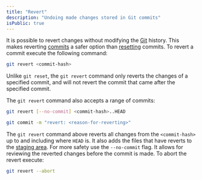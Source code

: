 ```yaml
---
title: "Revert"
description: "Undoing made changes stored in Git commits"
isPublic: true
---
```


It is possible to revert changes without modifying the [Git](git) history.
This makes reverting [commits](commit) a safer option than [resetting](reset)
commits. To revert a commit execute the following command:

```sh
git revert <commit-hash>
```

Unlike `git reset`, the `git revert` command only reverts the changes of a
specified commit, and will not revert the commit that came after the specified
commit.

The `git revert` command also accepts a range of commits:

```sh
git revert [--no-commit] <commit-hash>..HEAD
```

```sh
git commit -m "revert: <reason-for-reverting>"
```

The `git revert` command above reverts all changes from the `<commit-hash>` up
to and including where `HEAD` is. It also adds the files that have reverts to
the [staging area](staging-area). For more safety use the `--no-commit` flag.
It allows for reviewing the reverted changes before the commit is made. To abort
the revert execute:

```sh
git revert --abort
```
